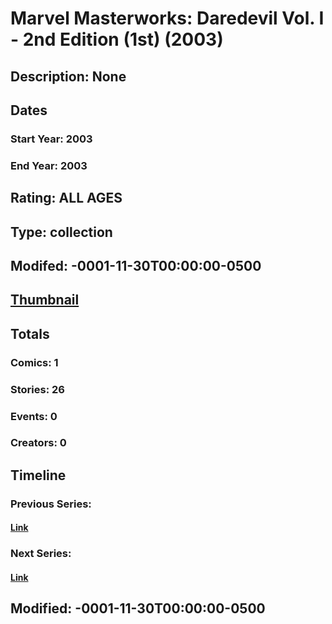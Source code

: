 # Marvel Masterworks: Daredevil Vol. I - 2nd Edition (1st) (2003)
## Description: None
## Dates
### Start Year: 2003
### End Year: 2003
## Rating: ALL AGES
## Type: collection
## Modifed: -0001-11-30T00:00:00-0500
## [Thumbnail](http://i.annihil.us/u/prod/marvel/i/mg/6/d0/4c6d9eb170658.jpg)
## Totals
### Comics: 1
### Stories: 26
### Events: 0
### Creators: 0
## Timeline
### Previous Series: 
#### [Link]()
### Next Series: 
#### [Link]()
## Modified: -0001-11-30T00:00:00-0500